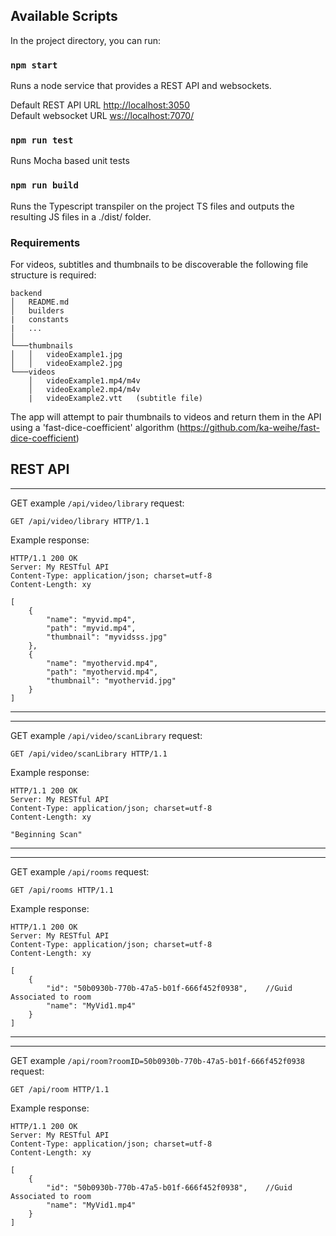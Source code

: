 ## Available Scripts

In the project directory, you can run:

### `npm start`

Runs a node service that provides a REST API and websockets. 

Default REST API URL [http://localhost:3050](http://localhost:3050)
</br>
Default websocket URL [ws://localhost:7070/](ws://localhost:7070/)

### `npm run test`

Runs Mocha based unit tests

### `npm run build`

Runs the Typescript transpiler on the project TS files and outputs the resulting JS files in a ./dist/ folder.

### Requirements 

For videos, subtitles and thumbnails to be discoverable the following file structure is required: 

```
backend
│   README.md
│   builders
|   constants
|   ...
│
└───thumbnails
│   │   videoExample1.jpg
│   │   videoExample2.jpg
└───videos
    │   videoExample1.mp4/m4v
    │   videoExample2.mp4/m4v
    |   videoExample2.vtt   (subtitle file)
```

The app will attempt to pair thumbnails to videos and return them in the API using a 'fast-dice-coefficient' algorithm (https://github.com/ka-weihe/fast-dice-coefficient)

## REST API


---
GET example ```/api/video/library``` request:
```
GET /api/video/library HTTP/1.1
```

Example response:
```
HTTP/1.1 200 OK
Server: My RESTful API
Content-Type: application/json; charset=utf-8
Content-Length: xy

[
    {
        "name": "myvid.mp4",
        "path": "myvid.mp4",
        "thumbnail": "myvidsss.jpg"
    },
    {
        "name": "myothervid.mp4",
        "path": "myothervid.mp4",
        "thumbnail": "myothervid.jpg"
    }
]
```

---

---
GET example ```/api/video/scanLibrary``` request:
```
GET /api/video/scanLibrary HTTP/1.1
```

Example response:
```
HTTP/1.1 200 OK
Server: My RESTful API
Content-Type: application/json; charset=utf-8
Content-Length: xy

"Beginning Scan"

```

---


---
GET example ```/api/rooms``` request:
```
GET /api/rooms HTTP/1.1
```

Example response:
```
HTTP/1.1 200 OK
Server: My RESTful API
Content-Type: application/json; charset=utf-8
Content-Length: xy

[
    {
        "id": "50b0930b-770b-47a5-b01f-666f452f0938",    //Guid Associated to room
        "name": "MyVid1.mp4"
    }
]
```

---


---
GET example ```/api/room?roomID=50b0930b-770b-47a5-b01f-666f452f0938``` request:
```
GET /api/room HTTP/1.1
```

Example response:
```
HTTP/1.1 200 OK
Server: My RESTful API
Content-Type: application/json; charset=utf-8
Content-Length: xy

[
    {
        "id": "50b0930b-770b-47a5-b01f-666f452f0938",    //Guid Associated to room
        "name": "MyVid1.mp4"
    }
]
```
